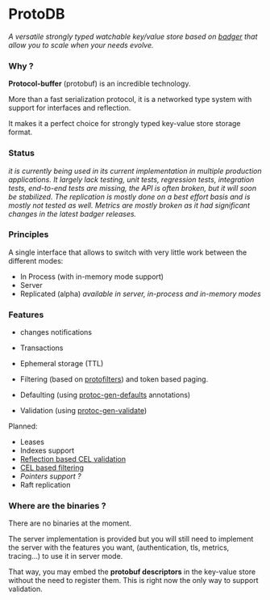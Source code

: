 # ProtoDB

*A versatile strongly typed watchable key/value store based on [badger](https://github.com/dgraph-io/badger) that allow you to scale when your needs evolve.*

### Why ?

**Protocol-buffer** (protobuf) is an incredible technology.

More than a fast serialization protocol, it is a networked type system with support for interfaces and reflection.

It makes it a perfect choice for strongly typed key-value store storage format.

### Status

*it is currently being used in its current implementation in multiple production applications. It largely lack testing, unit tests, regression tests, integration tests, end-to-end tests are missing, the API is often broken, but it will soon be stabilized. The replication is mostly done on a best effort basis and is mostly not tested as well. Metrics are mostly broken as it had significant changes in the latest badger releases.*  


### Principles

A single interface that allows to switch with very little work between the different modes:

- In Process (with in-memory mode support)
- Server
- Replicated (alpha) *available in server, in-process and in-memory modes*

### Features

- changes notifications

- Transactions

- Ephemeral storage (TTL)

- Filtering (based on [protofilters](https://github.com/linka-cloud/protofilters)) and token based paging.

- Defaulting (using [protoc-gen-defaults](https://github.com/linka-cloud/protoc-gen-defaults) annotations)

- Validation (using [protoc-gen-validate](https://github.com/buf/protoc-gen-validate))

Planned:

- Leases
- Indexes support
- [Reflection based CEL validation](https://github.com/bufbuild/protovalidate)
- [CEL based filtering](https://github.com/google/cel-spec)
- *Pointers support ?*
- Raft replication

### Where are the binaries ?

There are no binaries at the moment.

The server implementation is provided but you will still need to implement the server with the features you want, (authentication, tls, metrics, tracing...) to use it in server mode.

That way, you may embed the **protobuf descriptors** in the key-value store without the need to register them. This is right now the only way to support validation.

